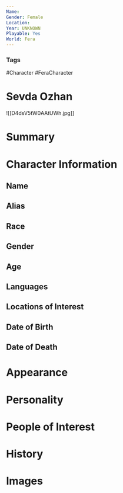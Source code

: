 ```yaml
---
Name: 
Gender: Female
Location: 
Year: UNKNOWN
Playable: Yes
World: Fera
---
```


### Tags
#Character #FeraCharacter 

# Sevda Ozhan
![[D4dsV5tW0AAtUWh.jpg]]

# Summary


# Character Information

## Name

## Alias

## Race

## Gender

## Age

## Languages

## Locations of Interest

## Date of Birth

## Date of Death

# Appearance

# Personality

# People of Interest

# History

# Images
